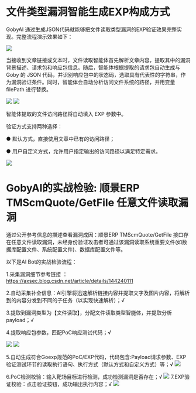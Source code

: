 # 文件类型漏洞智能生成EXP构成方式

GobyAI 通过生成JSON代码就能够把文件读取类型漏洞的EXP验证效果完整实现。完整流程演示效果如下：

**![](https://s3.bmp.ovh/imgs/2024/12/06/e64826d57287d7e2.gif)**

当接收到文章链接或文本时，文件读取智能体首先解析文章内容，提取其中的漏洞背景描述、请求包和响应包信息。随后，智能体根据提取的请求包自动生成与 Goby 的 JSON 代码，并识别响应包中的状态码，选取具有代表性的字符串，作为漏洞验证条件。同时，智能体会自动分析访问文件系统的路径，并用变量 filePath 进行替换。

**![](https://s3.bmp.ovh/imgs/2024/12/06/b25f78f72d5ec799.png)**
**![](https://s3.bmp.ovh/imgs/2024/12/06/0db5a94bdb6b21ec.png)**

智能体提取的文件访问路径将自动填入 EXP 参数中。

验证方式支持两种选择：

● 默认方式，直接使用文章中已有的访问路径；

● 用户自定义方式，允许用户指定输出的访问路径以满足特定需求。

**![](https://s3.bmp.ovh/imgs/2024/12/06/26f016ecbb6301fd.png)**


# GobyAI的实战检验: 顺景ERP TMScmQuote/GetFile 任意文件读取漏洞
通过公开参考信息的描述查看漏洞成因：顺景ERP TMScmQuote/GetFile 接口存在任意文件读取漏洞，未经身份验证攻击者可通过该漏洞读取系统重要文件(如数据库配置文件、系统配置文件)、数据库配置文件等。

以下是AI Bot的实战检验流程：

1.采集漏洞细节参考链接 ：https://axsec.blog.csdn.net/article/details/144240111

2.自动采集补全信息：AI引擎将迅速解析链接内容并提取文字及图片内容，将解析到的内容分发到不同的子任务（以实现快速解析）；√ 

3.提取到漏洞类型为【文件读取】，分配文件读取类型智能体，并提取分析payload；√

4.提取响应包参数，匹配PoC响应测试代码；√

**![](https://s3.bmp.ovh/imgs/2024/12/06/9cdf6fa1d672073c.png)**
**![](https://s3.bmp.ovh/imgs/2024/12/06/713747a9db64a84e.png)**

5.自动生成符合Goexp规范的PoC/EXP代码，代码包含:Payload请求参数、EXP验证测试环节的读取执行语句、执行方式（默认方式和自定义方式）等；√
**![](https://s3.bmp.ovh/imgs/2024/12/06/80a61af861265898.png)**

6.PoC检测校验：输入靶场目标进行检测，成功检测漏洞是否存在；√
**![](https://s3.bmp.ovh/imgs/2024/12/06/f73879dc518dcacf.png)**
7.EXP验证校验：点击验证按钮，成功输出执行内容；√
**![](https://s3.bmp.ovh/imgs/2024/12/06/75c71f20445dd1c3.png)**
